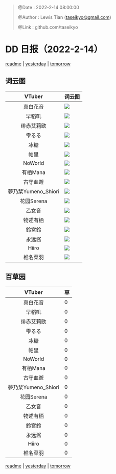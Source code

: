 > @Date    : 2022-2-14 08:00:00
>
> @Author  : Lewis Tian (taseikyo@gmail.com)
>
> @Link    : github.com/taseikyo

# DD 日报（2022-2-14）

[readme](../README.md) | [yesterday](2022-2-13.md) | [tomorrow](2022-2-15.md)

## 词云图

|VTuber|词云图|
|:-:|-|
|真白花音|![](../../images/daily/21402309_2022-2-14_purge_wordcloud.png)|
|早稻叽|![](../../images/daily/41682_2022-2-14_purge_wordcloud.png)|
|绯赤艾莉欧|![](../../images/daily/21396545_2022-2-14_purge_wordcloud.png)|
|雫るる|![](../../images/daily/21013446_2022-2-14_purge_wordcloud.png)|
|冰糖|![](../../images/daily/876396_2022-2-14_purge_wordcloud.png)|
|帕里|![](../../images/daily/4895312_2022-2-14_purge_wordcloud.png)|
|NoWorld|![](../../images/daily/21448649_2022-2-14_purge_wordcloud.png)|
|有栖Mana|![](../../images/daily/6542258_2022-2-14_purge_wordcloud.png)|
|古守血遊|![](../../images/daily/8725120_2022-2-14_purge_wordcloud.png)|
|夢乃栞Yumeno_Shiori|![](../../images/daily/14052636_2022-2-14_purge_wordcloud.png)|
|花园Serena|![](../../images/daily/14327465_2022-2-14_purge_wordcloud.png)|
|乙女音|![](../../images/daily/21320551_2022-2-14_purge_wordcloud.png)|
|物述有栖|![](../../images/daily/21449083_2022-2-14_purge_wordcloud.png)|
|鈴宮鈴|![](../../images/daily/21685677_2022-2-14_purge_wordcloud.png)|
|永远酱|![](../../images/daily/21701071_2022-2-14_purge_wordcloud.png)|
|Hiiro|![](../../images/daily/21919321_2022-2-14_purge_wordcloud.png)|
|椎名菜羽|![](../../images/daily/22347054_2022-2-14_purge_wordcloud.png)|

## 百草园

|VTuber|草|
|:-:|-|
|真白花音|0|
|早稻叽|0|
|绯赤艾莉欧|0|
|雫るる|0|
|冰糖|0|
|帕里|0|
|NoWorld|0|
|有栖Mana|0|
|古守血遊|0|
|夢乃栞Yumeno_Shiori|0|
|花园Serena|0|
|乙女音|0|
|物述有栖|0|
|鈴宮鈴|0|
|永远酱|0|
|Hiiro|0|
|椎名菜羽|0|

[readme](../README.md) | [yesterday](2022-2-13.md) | [tomorrow](2022-2-15.md)
